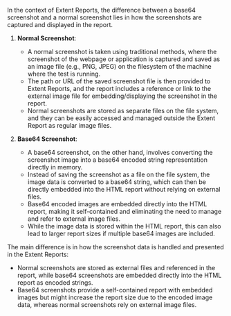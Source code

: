  In the context of Extent Reports, the difference between a base64 screenshot and a normal screenshot lies in how the screenshots are captured and displayed in the report.

1. **Normal Screenshot**:
   - A normal screenshot is taken using traditional methods, where the screenshot of the webpage or application is captured and saved as an image file (e.g., PNG, JPEG) on the filesystem of the machine where the test is running.
   - The path or URL of the saved screenshot file is then provided to Extent Reports, and the report includes a reference or link to the external image file for embedding/displaying the screenshot in the report.
   - Normal screenshots are stored as separate files on the file system, and they can be easily accessed and managed outside the Extent Report as regular image files.

2. **Base64 Screenshot**:
   - A base64 screenshot, on the other hand, involves converting the screenshot image into a base64 encoded string representation directly in memory.
   - Instead of saving the screenshot as a file on the file system, the image data is converted to a base64 string, which can then be directly embedded into the HTML report without relying on external files.
   - Base64 encoded images are embedded directly into the HTML report, making it self-contained and eliminating the need to manage and refer to external image files.
   - While the image data is stored within the HTML report, this can also lead to larger report sizes if multiple base64 images are included.

  The main difference is in how the screenshot data is handled and presented in the Extent Reports:
- Normal screenshots are stored as external files and referenced in the report, while base64 screenshots are embedded directly into the HTML report as encoded strings.
- Base64 screenshots provide a self-contained report with embedded images but might increase the report size due to the encoded image data, whereas normal screenshots rely on external image files.  